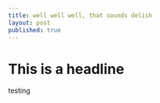 ```yaml
---
title: well well well, that sounds delish
layout: post
published: true
---
```

This is a headline
=====


testing 
